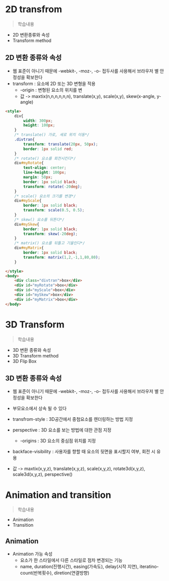 # 2D transfrom
> 학습내용
- 2D 변환종류와 속성
- Transform method

## 2D 변환 종류와 속성
- 웹 표준이 아니기 때문에 -webkit-, -moz-, -o- 접두사를 사용해서 브라우저 별 안정성을 확보한다
- transform : 요소에 2D 또는 3D 변형을 적용
    - -origin : 변형된 요소의 위치를 변
    - 값 -> maxtix(n,n,n,n,n,n), translate(x,y), scale(x,y), skew(x-angle, y-angle)

```html
<style>
    div{
        width: 300px;
        height: 100px;
    }
    /* translate() 가로, 세로 위치 이동*/
    .divtran{
        transform: translate(20px, 50px);
        border: 1px solid red;
    }
    /* rotate() 요소를 회전시킨다*/
    div#myRotate{
        text-align: center;
        line-height: 100px;
        margin: 50px;
        border: 1px solid black;
        transform: rotate(-20deg);
    }
    /* scale() 요소의 크기를 변경*/
    div#myScale{
        border: 1px solid black;
        transform: scale(0.5, 0.5);
    }
    /* skew() 요소를 뒤튼다*/
    div#mySkew{
        border: 1px solid black;
        transform: skew(-20deg);
    }
    /* matrix() 요소를 뒤틀고 기울인다*/
    div#myMatrix{
        border: 1px solid black;
        transform: matrix(1,2,-1,1,80,80);
    }

</style>
<body>
    <div class="divtran">box</div>
    <div id="myRotate">box</div>
    <div id="myScale">box</div>
    <div id="mySkew">box</div>
    <div id="myMatrix">box</div>
</body>
```

# 3D Transform
> 학습내용
- 3D 변환 종류와 속성
- 3D Transform method
- 3D Flip Box

## 3D 변환 종류와 속성
- 웹 표준이 아니기 때문에 -webkit-, -moz-, -o- 접두사를 사용해서 브라우저 별 안정성을 확보한다
- 부모요소에서 상속 될 수 있다
- transfrom-style : 3D공간에서 중첨요소를 렌더링하는 방법 지정
- perspective : 3D 요소를 보는 방법에 대한 관점 지정
  - -origins : 3D 요소의 중심점 위치를 지정

- backface-visibility : 사용자를 향할 때 요소의 뒷면을 표시할지 여부, 회전 시 유용
- 값 -> maxtix(x,y,z), translate(x,y,z), scale(x,y,z), rotate3d(x,y,z), scale3d(x,y,z), perspective()

# Animation and transition
> 학습내용
- Animation
- Transition

## Animation
- Animation 가능 속성
  - 요소가 한 스타일에서 다른 스타일로 점차 변경되는 기능
  - name, duration(진행시간), easing(가속도), delay(시작 지연), iteratino-count(반복횟수), diretion(연결방향)


